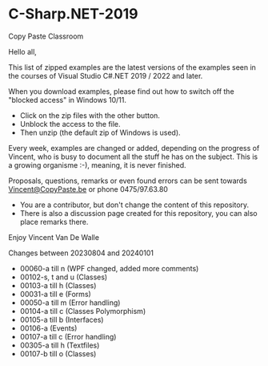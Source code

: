 # C-Sharp.NET-2019
Copy Paste Classroom

Hello all,

This list of zipped examples are the latest versions of the examples seen in the courses of Visual Studio C#.NET 2019 / 2022 and later.

When you download examples, please find out how to switch off the "blocked access" in Windows 10/11.
- Click on the zip files with the other button.
- Unblock the access to the file.
- Then unzip (the default zip of Windows is used).

Every week, examples are changed or added, depending on the progress of Vincent, who is busy to document all the stuff he has on the subject.
This is a growing organisme :-), meaning, it is never finished.

Proposals, questions, remarks or even found errors can be sent towards Vincent@CopyPaste.be or phone 0475/97.63.80
- You are a contributor, but don't change the content of this repository.
- There is also a discussion page created for this repository, you can also place remarks there.

Enjoy
Vincent Van De Walle

Changes between 20230804 and 20240101
- 00060-a till n (WPF changed, added more comments)
- 00102-s, t and u (Classes)
- 00103-a till h (Classes)
- 00031-a till e (Forms)
- 00050-a till m (Error handling)
- 00104-a till c (Classes Polymorphism)
- 00105-a till b (Interfaces)
- 00106-a (Events)
- 00107-a till c (Error handling)
- 00305-a till h (Textfiles)
- 00107-b till o (Classes)
